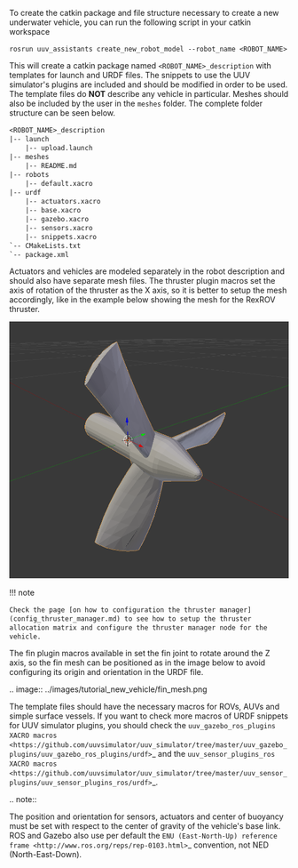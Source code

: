 To create the catkin package and file structure necessary to create a new underwater vehicle, you can run the following script in your catkin workspace 

```
rosrun uuv_assistants create_new_robot_model --robot_name <ROBOT_NAME>
```

This will create a catkin package named `<ROBOT_NAME>_description` with templates for launch and URDF files. The snippets to use the UUV simulator's plugins are included and should be modified in order to be used. The template files do **NOT** describe any vehicle in particular. Meshes should also be included by the user in the `meshes` folder. The complete folder structure can be seen below. 

```
<ROBOT_NAME>_description
|-- launch
    |-- upload.launch
|-- meshes
    |-- README.md
|-- robots
    |-- default.xacro
|-- urdf
    |-- actuators.xacro
    |-- base.xacro
    |-- gazebo.xacro
    |-- sensors.xacro
    |-- snippets.xacro
`-- CMakeLists.txt
`-- package.xml
```

Actuators and vehicles are modeled separately in the robot description and should also have separate mesh files. The thruster plugin macros set the axis of rotation of the thruster as the X axis, so it is better to setup the mesh accordingly, like in the example below showing the mesh for the RexROV thruster.

![Thruster mesh](../images/tutorial_new_vehicle/thruster_mesh.png)

!!! note

    Check the page [on how to configuration the thruster manager](config_thruster_manager.md) to see how to setup the thruster allocation matrix and configure the thruster manager node for the vehicle.

The fin plugin macros available in  set the fin joint to rotate around the
Z axis, so the fin mesh can be positioned as in the image below to avoid
configuring its origin and orientation in the URDF file.

.. image:: ../images/tutorial_new_vehicle/fin_mesh.png

The template files should have the necessary macros for ROVs, AUVs and simple
surface vessels. If you want to check more macros of URDF snippets for UUV
simulator plugins, you should check the `uuv_gazebo_ros_plugins XACRO macros <https://github.com/uuvsimulator/uuv_simulator/tree/master/uuv_gazebo_plugins/uuv_gazebo_ros_plugins/urdf>`_
and the `uuv_sensor_plugins_ros XACRO macros <https://github.com/uuvsimulator/uuv_simulator/tree/master/uuv_sensor_plugins/uuv_sensor_plugins_ros/urdf>`_.

.. note::

  The position and orientation for sensors, actuators and center of buoyancy
  must be set with respect to the center of gravity of the vehicle's base link.
  ROS and Gazebo also use per default the `ENU (East-North-Up) reference frame <http://www.ros.org/reps/rep-0103.html>`_
  convention, not NED (North-East-Down).
